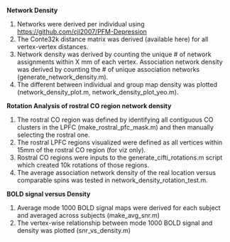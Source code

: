 **Network Density**
1. Networks were derived per individual using https://github.com/cjl2007/PFM-Depression
2. The Conte32k distance matrix was derived (available here) for all vertex-vertex distances.
3. Network density was derived by counting the unique # of network assignments within X mm of each vertex. Association network density was derived by counting the # of unique association networks (generate_network_density.m).
4. The different between individual and group map density was plotted (network_density_plot.m, network_density_plot_yeo.m). 

**Rotation Analysis of rostral CO region network density**
1. The rostral CO region was defined by identifying all contiguous CO clusters in the LPFC (make_rostral_pfc_mask.m) and then manually selecting the rostral one.
2. The rostral LPFC regions visualized were defined as all vertices within 15mm of the rostral CO region (for viz only). 
3. Rostral CO regions were inputs to the generate_cifti_rotations.m script which created 10k rotations of those regions.
4. The average association network density of the real location versus comparable spins was tested in network_density_rotation_test.m.

**BOLD signal versus Density**
1. Average mode 1000 BOLD signal maps were derived for each subject and averaged across subjects (make_avg_snr.m)
2. The vertex-wise relationship between mode 1000 BOLD signal and density was plotted (snr_vs_density.m)
